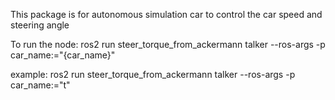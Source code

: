This package is for autonomous simulation car to control the car speed and steering angle

To run the node:
ros2 run steer_torque_from_ackermann talker --ros-args -p car_name:="{car_name}"

example:
ros2 run steer_torque_from_ackermann talker --ros-args -p car_name:="t"
